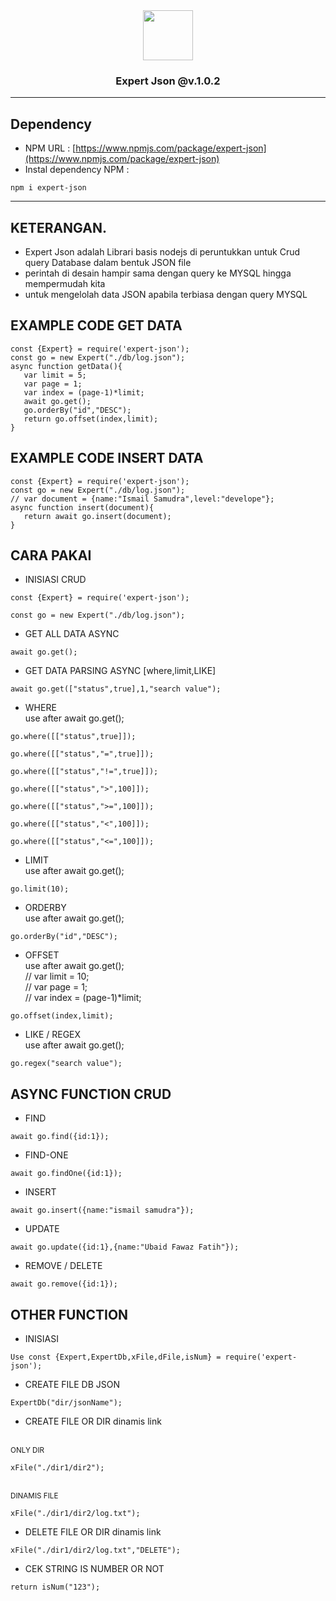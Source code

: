 <div align='center'>
   <img width=80px src='https://github.com/ismailsamudra/expert-json/assets/67509798/1719ed9e-1bb8-4b75-906c-ed92296fdeaf'>
 <h3>
    Expert Json @v.1.0.2
 </h3>
</div>

<hr>

## Dependency
- NPM URL : [https://www.npmjs.com/package/expert-json](https://www.npmjs.com/package/expert-json)
- Instal dependency NPM :
```
npm i expert-json
```

<hr>

## KETERANGAN.
- Expert Json adalah Librari basis nodejs di peruntukkan untuk Crud query Database dalam bentuk JSON file
- perintah di desain hampir sama dengan query ke MYSQL hingga mempermudah kita
- untuk mengelolah data JSON apabila terbiasa dengan query MYSQL

## EXAMPLE CODE GET DATA
```
const {Expert} = require('expert-json');
const go = new Expert("./db/log.json");
async function getData(){
   var limit = 5;
   var page = 1;
   var index = (page-1)*limit;
   await go.get();
   go.orderBy("id","DESC");
   return go.offset(index,limit);
}
```
## EXAMPLE CODE INSERT DATA
```
const {Expert} = require('expert-json');
const go = new Expert("./db/log.json");
// var document = {name:"Ismail Samudra",level:"develope"};
async function insert(document){
   return await go.insert(document);
}
```

## CARA PAKAI
- INISIASI CRUD

```
const {Expert} = require('expert-json');
```
```
const go = new Expert("./db/log.json");
```
- GET ALL DATA ASYNC
```
await go.get();
```
- GET DATA PARSING ASYNC [where,limit,LIKE]
```
await go.get(["status",true],1,"search value");
```
- WHERE
<br> use after await go.get();
```
go.where([["status",true]]);
```
```
go.where([["status","=",true]]);
```
```
go.where([["status","!=",true]]);
```
```
go.where([["status",">",100]]);
```
```
go.where([["status",">=",100]]);
```
```
go.where([["status","<",100]]);
```
```
go.where([["status","<=",100]]);
```
- LIMIT
<br> use after await go.get();
```
go.limit(10);
```
- ORDERBY
<br> use after await go.get();
```
go.orderBy("id","DESC");
```
- OFFSET
<br> use after await go.get();
<br> // var limit = 10;
<br> // var page = 1;
<br> // var index = (page-1)*limit;
```
go.offset(index,limit);
```
- LIKE / REGEX
<br> use after await go.get();
```
go.regex("search value");
```
## ASYNC FUNCTION CRUD
- FIND
```
await go.find({id:1});
```
- FIND-ONE
```
await go.findOne({id:1});
```
- INSERT
```
await go.insert({name:"ismail samudra"});
```
- UPDATE
```
await go.update({id:1},{name:"Ubaid Fawaz Fatih"});
```
- REMOVE / DELETE
```
await go.remove({id:1});
```
## OTHER FUNCTION
- INISIASI
```
Use const {Expert,ExpertDb,xFile,dFile,isNum} = require('expert-json');
```
- CREATE FILE DB JSON
```
ExpertDb("dir/jsonName");
```
- CREATE FILE OR DIR dinamis link
  
<br><small> ONLY DIR </small>
```
xFile("./dir1/dir2");
```
<br><small> DINAMIS FILE </small>
```
xFile("./dir1/dir2/log.txt");
```
- DELETE FILE OR DIR dinamis link
```
xFile("./dir1/dir2/log.txt","DELETE");
```
- CEK STRING IS NUMBER OR NOT
```
return isNum("123");
```

  
